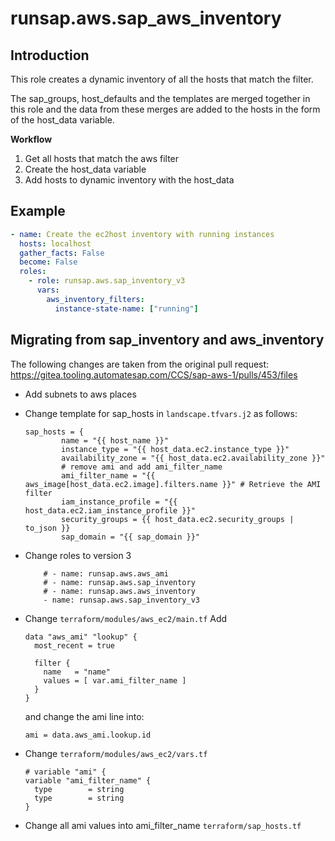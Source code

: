 runsap.aws.sap_aws_inventory
============================

Introduction
------------

This role creates a dynamic inventory of all the hosts that match the filter.

The sap_groups, host_defaults and the templates are merged together in this role and the data from these merges are added to the hosts in the form of the host_data variable.

**Workflow**
1. Get all hosts that match the aws filter
2. Create the host_data variable
3. Add hosts to dynamic inventory with the host_data

Example
-------

```yaml
- name: Create the ec2host inventory with running instances
  hosts: localhost
  gather_facts: False
  become: False
  roles:
    - role: runsap.aws.sap_inventory_v3
      vars:
        aws_inventory_filters:
          instance-state-name: ["running"]
```

Migrating from sap_inventory and aws_inventory
----------------------------------------------

The following changes are taken from the original pull request: https://gitea.tooling.automatesap.com/CCS/sap-aws-1/pulls/453/files

- Add subnets to aws places

- Change template for sap_hosts in `landscape.tfvars.j2` as follows:
  ```
  sap_hosts = {
          name = "{{ host_name }}"
          instance_type = "{{ host_data.ec2.instance_type }}"
          availability_zone = "{{ host_data.ec2.availability_zone }}"
          # remove ami and add ami_filter_name
          ami_filter_name = "{{ aws_image[host_data.ec2.image].filters.name }}" # Retrieve the AMI filter
          iam_instance_profile = "{{ host_data.ec2.iam_instance_profile }}"
          security_groups = {{ host_data.ec2.security_groups | to_json }}
          sap_domain = "{{ sap_domain }}"
  ```

- Change roles to version 3
  ```
      # - name: runsap.aws.aws_ami
      # - name: runsap.aws.sap_inventory
      # - name: runsap.aws.aws_inventory
      - name: runsap.aws.sap_inventory_v3
  ```

- Change `terraform/modules/aws_ec2/main.tf`
  Add
  ```
  data "aws_ami" "lookup" {
    most_recent = true

    filter {
      name   = "name"
      values = [ var.ami_filter_name ]
    }
  }
  ```
    and change the ami line into:
  ```
  ami = data.aws_ami.lookup.id
  ```

- Change `terraform/modules/aws_ec2/vars.tf`
  ```
  # variable "ami" {
  variable "ami_filter_name" {
    type        = string
    type        = string
  }
  ```

- Change all ami values into ami_filter_name `terraform/sap_hosts.tf`

